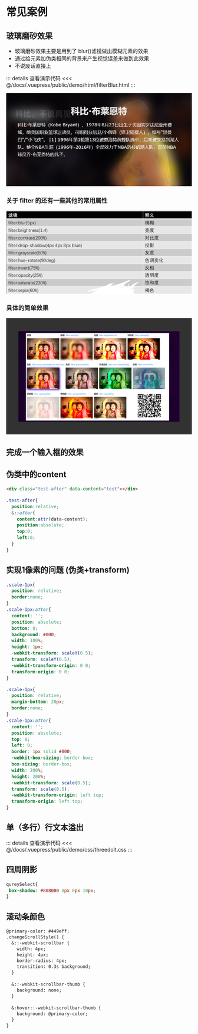 # 常见案例

## 玻璃磨砂效果

- 玻璃磨砂效果主要是用到了 blur()滤镜做出模糊元素的效果
- 通过给元素加伪类相同的背景来产生视觉误差来做到此效果
- 不说废话直接上

::: details 查看演示代码
<<< @/docs/.vuepress/public/demo/html/filterBlur.html
:::

![效果图](../../.vuepress/public/img/kobe.jpg)

### 关于 filter 的还有一些其他的常用属性

![效果图](../../.vuepress/public/img/filter.jpg)

### 具体的简单效果

![效果图](../../.vuepress/public/img/filter1.jpg)

## 完成一个输入框的效果

<x-input />

## 伪类中的content

```html
<div class="test-after" data-content="test"></div>
```

```scss
.test-after{
  position:relative;
  &::after{
    content:attr(data-content);
    position:absolute;
    top:0;
    left:0;
  }
}
```

## 实现1像素的问题 (伪类+transform)

```css
.scale-1px{
  position: relative;
  border:none;
}
.scale-1px:after{
  content: '';
  position: absolute;
  bottom: 0;
  background: #000;
  width: 100%;
  height: 1px;
  -webkit-transform: scaleY(0.5);
  transform: scaleY(0.5);
  -webkit-transform-origin: 0 0;
  transform-origin: 0 0;
}
```

```css
.scale-1px{
  position: relative;
  margin-bottom: 20px;
  border:none;
}
.scale-1px:after{
  content: '';
  position: absolute;
  top: 0;
  left: 0;
  border: 1px solid #000;
  -webkit-box-sizing: border-box;
  box-sizing: border-box;
  width: 200%;
  height: 200%;
  -webkit-transform: scale(0.5);
  transform: scale(0.5);
  -webkit-transform-origin: left top;
  transform-origin: left top;
}
```

## 单（多行）行文本溢出

::: details 查看演示代码
<<< @/docs/.vuepress/public/demo/css/threedolt.css
:::

## 四周阴影

```css
qureySelect{
 box-shadow: #808080 0px 0px 10px;
}
```

## 滚动条颜色

```less
@primary-color: #449eff;
.changeScrollStyle() {
  &::-webkit-scrollbar {
    width: 4px;
    height: 4px;
    border-radius: 4px;
    transition: 0.3s background;
  }

  &::-webkit-scrollbar-thumb {
    background: none;
  }

  &:hover::-webkit-scrollbar-thumb {
    background: @primary-color;
  }
}
```

<gitask />
